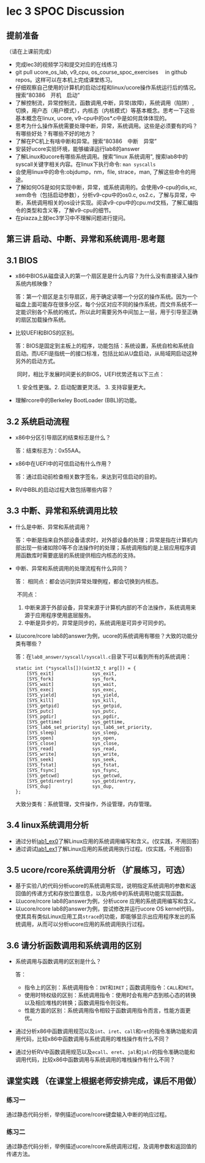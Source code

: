 # lec 3 SPOC Discussion

## **提前准备**
（请在上课前完成）


 - 完成lec3的视频学习和提交对应的在线练习
 - git pull ucore_os_lab, v9_cpu, os_course_spoc_exercises  　in github repos。这样可以在本机上完成课堂练习。
 - 仔细观察自己使用的计算机的启动过程和linux/ucore操作系统运行后的情况。搜索“80386　开机　启动”
 - 了解控制流，异常控制流，函数调用,中断，异常(故障)，系统调用（陷阱）,切换，用户态（用户模式），内核态（内核模式）等基本概念。思考一下这些基本概念在linux, ucore, v9-cpu中的os*.c中是如何具体体现的。
 - 思考为什么操作系统需要处理中断，异常，系统调用。这些是必须要有的吗？有哪些好处？有哪些不好的地方？
 - 了解在PC机上有啥中断和异常。搜索“80386　中断　异常”
 - 安装好ucore实验环境，能够编译运行lab8的answer
 - 了解Linux和ucore有哪些系统调用。搜索“linux 系统调用", 搜索lab8中的syscall关键字相关内容。在linux下执行命令: ```man syscalls```
 - 会使用linux中的命令:objdump，nm，file, strace，man, 了解这些命令的用途。
 - 了解如何OS是如何实现中断，异常，或系统调用的。会使用v9-cpu的dis,xc, xem命令（包括启动参数），分析v9-cpu中的os0.c, os2.c，了解与异常，中断，系统调用相关的os设计实现。阅读v9-cpu中的cpu.md文档，了解汇编指令的类型和含义等，了解v9-cpu的细节。
 - 在piazza上就lec3学习中不理解问题进行提问。

## 第三讲 启动、中断、异常和系统调用-思考题

## 3.1 BIOS
- x86中BIOS从磁盘读入的第一个扇区是是什么内容？为什么没有直接读入操作系统内核映像？

  答：第一个扇区是主引导扇区，用于确定读哪一个分区的操作系统。因为一个磁盘上面可能存在很多分区，每个分区对应不同的操作系统，而文件系统不一定能识别各个系统的格式，所以此时需要另外中间加上一层，用于引导至正确的扇区加载操作系统。

- 比较UEFI和BIOS的区别。

  答：BIOS是固定到主板上的程序，功能包括：系统设置，系统自检和系统自启动。而UEFI是指统一的接口标准，包括比如从U盘启动，从局域网启动这种另外的启动方式。

  ​	同时，相比于发展时间更长的BIOS，UEFI优势还有以下三点：

  ​	1. 安全性更强。2. 启动配置更灵活。 3. 支持容量更大。

- 理解rcore中的Berkeley BootLoader (BBL)的功能。

## 3.2 系统启动流程

- x86中分区引导扇区的结束标志是什么？

  答：结束标志为：0x55AA。

- x86中在UEFI中的可信启动有什么作用？

  答：通过启动前检查相关数字签名，来达到可信启动的目的。

- RV中BBL的启动过程大致包括哪些内容？

## 3.3 中断、异常和系统调用比较
- 什么是中断、异常和系统调用？

  答：中断是指来自外部设备请求时，对外部设备的处理；异常是指在计算机内部出现一些诸如除0等不合法操作时的处理；系统调用指的是上层应用程序调用函数库时需要底层的系统提供相应内核态的支持。

- 中断、异常和系统调用的处理流程有什么异同？

  答：	相同点：都会访问到异常处理例程，都会切换到内核态。

  ​	不同点：

   	1. 中断来源于外部设备，异常来源于计算机内部的不合法操作，系统调用来源于应用程序使用底层服务。
   	2. 中断是异步的，异常是同步的，系统调用是可异步可同步的。

- 以ucore/rcore lab8的answer为例，ucore的系统调用有哪些？大致的功能分类有哪些？

  答：在`lab8_answer/syscall/syscall.c`目录下可以看到所有的系统调用：

  ```
  static int (*syscalls[])(uint32_t arg[]) = {
      [SYS_exit]              sys_exit,
      [SYS_fork]              sys_fork,
      [SYS_wait]              sys_wait,
      [SYS_exec]              sys_exec,
      [SYS_yield]             sys_yield,
      [SYS_kill]              sys_kill,
      [SYS_getpid]            sys_getpid,
      [SYS_putc]              sys_putc,
      [SYS_pgdir]             sys_pgdir,
      [SYS_gettime]           sys_gettime,
      [SYS_lab6_set_priority] sys_lab6_set_priority,
      [SYS_sleep]             sys_sleep,
      [SYS_open]              sys_open,
      [SYS_close]             sys_close,
      [SYS_read]              sys_read,
      [SYS_write]             sys_write,
      [SYS_seek]              sys_seek,
      [SYS_fstat]             sys_fstat,
      [SYS_fsync]             sys_fsync,
      [SYS_getcwd]            sys_getcwd,
      [SYS_getdirentry]       sys_getdirentry,
      [SYS_dup]               sys_dup,
  };
  ```

  大致分类有：系统管理，文件操作，外设管理，内存管理。

## 3.4 linux系统调用分析
- 通过分析[lab1_ex0](https://github.com/chyyuu/ucore_lab/blob/master/related_info/lab1/lab1-ex0.md)了解Linux应用的系统调用编写和含义。(仅实践，不用回答)
- 通过调试[lab1_ex1](https://github.com/chyyuu/ucore_lab/blob/master/related_info/lab1/lab1-ex1.md)了解Linux应用的系统调用执行过程。(仅实践，不用回答)


## 3.5 ucore/rcore系统调用分析 （扩展练习，可选）
-  基于实验八的代码分析ucore的系统调用实现，说明指定系统调用的参数和返回值的传递方式和存放位置信息，以及内核中的系统调用功能实现函数。
- 以ucore/rcore lab8的answer为例，分析ucore 应用的系统调用编写和含义。
- 以ucore/rcore lab8的answer为例，尝试修改并运行ucore OS kernel代码，使其具有类似Linux应用工具`strace`的功能，即能够显示出应用程序发出的系统调用，从而可以分析ucore应用的系统调用执行过程。


## 3.6 请分析函数调用和系统调用的区别
- 系统调用与函数调用的区别是什么？

  答：

  * 指令上的区别：系统调用指令：`INT`和`IRET`；函数调用指令：`CALL`和`RET`。
  * 使用时特权级的区别：系统调用指令：使用时会有用户态到核心态的转换以及相应堆栈的转换；函数调用指令则没有。
  * 性能方面的区别：系统调用指令相较于函数调用指令而言，性能方面更优。

- 通过分析x86中函数调用规范以及`int`、`iret`、`call`和`ret`的指令准确功能和调用代码，比较x86中函数调用与系统调用的堆栈操作有什么不同？

- 通过分析RV中函数调用规范以及`ecall`、`eret`、`jal`和`jalr`的指令准确功能和调用代码，比较x86中函数调用与系统调用的堆栈操作有什么不同？


## 课堂实践 （在课堂上根据老师安排完成，课后不用做）
### 练习一
通过静态代码分析，举例描述ucore/rcore键盘输入中断的响应过程。

### 练习二
通过静态代码分析，举例描述ucore/rcore系统调用过程，及调用参数和返回值的传递方法。
